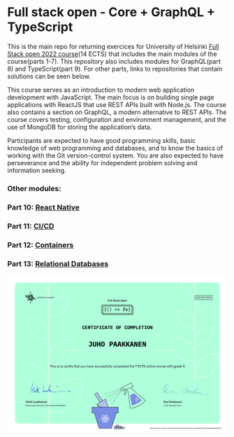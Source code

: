 # Full stack open - Core + GraphQL + TypeScript

This is the main repo for returning exercices for University of Helsinki [Full Stack open 2022 course](https://fullstackopen.com/en/)(14 ECTS) that includes the main modules of the course(parts 1-7). This repository also includes modules for GraphQL(part 8) and TypeScript(part 9). For other parts, links to repositories that contain solutions can be seen below.

This course serves as an introduction to modern web application development with JavaScript. The main focus is on building single page applications with ReactJS that use REST APIs built with Node.js. The course also contains a section on GraphQL, a modern alternative to REST APIs.
The course covers testing, configuration and environment management, and the use of MongoDB for storing the application’s data. 

Participants are expected to have good programming skills, basic knowledge of web programming and databases, and to know the basics of working with the Git version-control system. You are also expected to have perseverance and the ability for independent problem solving and information seeking.

### Other modules:
### Part 10: [React Native](https://github.com/juhopaakkanen/fso-rate-repository-app)
### Part 11: [CI/CD](https://github.com/juhopaakkanen/fso-pokedex)
### Part 12: [Containers](https://github.com/juhopaakkanen/fso-containers-applications)
### Part 13: [Relational Databases](https://github.com/juhopaakkanen/fso-relational-databases)


![Screenshot](certificate-fullstack.png)

